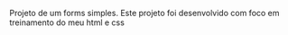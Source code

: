 Projeto de um forms simples.
Este projeto foi desenvolvido com foco em treinamento do meu html e css